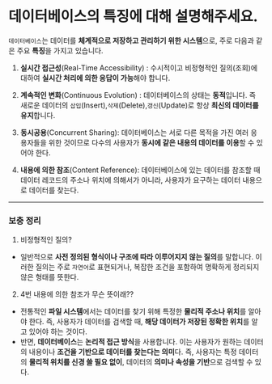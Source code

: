 # 데이터베이스의 특징에 대해 설명해주세요.

`데이터베이스`는 데이터를 **체계적으로 저장하고 관리하기 위한 시스템**으로,
주로 다음과 같은 주요 **특징**을 가지고 있습니다.

1. **실시간 접근성**(Real-Time Accessibility) : 수시적이고 비정형적인 질의(조회)에 대하여 **실시간 처리에 의한 응답이 가능**해야 합니다.

2. **계속적인 변화**(Continuous Evolution) : 데이터베이스의 상태는 **동적**입니다. 즉 새로운 데이터의 `삽입`(Insert),`삭제`(Delete),`갱신`(Update)로 항상 **최신의 데이터를 유지**합니다.

3. **동시공용**(Concurrent Sharing): 데이터베이스는 서로 다른 목적을 가진 여러 응용자들을 위한 것이므로 다수의 사용자가 **동시에 같은 내용의 데이터를 이용**할 수 있어야 한다.

4. **내용에 의한 참조**(Content Reference): 데이터베이스에 있는 데이터를 참조할 때 데이터 레코드의 주소나 위치에 의해서가 아니라, 사용자가 요구하는 데이터 내용으로 데이터를 찾는다.

___

### 보충 정리

1. 비정형적인 질의?
- 일반적으로 **사전 정의된 형식이나 구조에 따라 이루어지지 않는 질의**를 말합니다. 이러한 질의는 주로 `자연어`로 표현되거나, 복잡한 조건을 포함하여 명확하게 정리되지 않은 형태를 뜻한다.

2. 4번 내용에 의한 참조가 무슨 뜻이래??
- 전통적인 **파일 시스템**에서는 데이터를 찾기 위해 특정한 **물리적 주소나 위치**를 알아야 한다. 즉, 사용자가 데이터를 검색할 때, **해당 데이터가 저장된 정확한 위치**를 알고 있어야 하는 것이다.
- 반면, **데이터베이스**는 **논리적 접근 방식**을 사용합니다. 이는 사용자가 원하는 데이터의 내용이나 **조건을 기반으로 데이터를 찾는다는 의미**다. 즉, 사용자는 특정 데이터의 **물리적 위치를 신경 쓸 필요 없이**, 데이터의 **의미나 속성을 기반**으로 검색할 수 있다.

